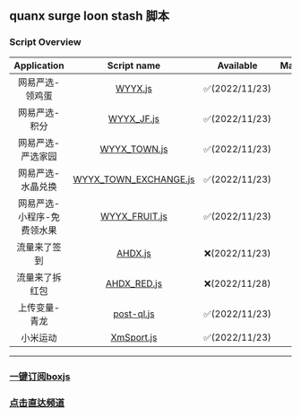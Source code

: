 ## quanx surge loon stash 脚本
### Script Overview

|  Application   |                                           Script name                                           |   Available   | Maintenance |
|:--------------:|:-----------------------------------------------------------------------------------------------:|:-------------:|:-----------:|
|    网易严选-领鸡蛋    |               [WYYX.js](https://github.com/xzxxn777/quanx/blob/main/WYYX/WYYX.js)               | ✅(2022/11/23) |      ✅      |
|    网易严选-积分     |            [WYYX_JF.js](https://github.com/xzxxn777/quanx/blob/main/WYYX/WYYX_JF.js)            | ✅(2022/11/23) |      ✅      |
|   网易严选-严选家园    |          [WYYX_TOWN.js](https://github.com/xzxxn777/quanx/blob/main/WYYX/WYYX_TOWN.js)          | ✅(2022/11/23) |      ✅      |
|   网易严选-水晶兑换    | [WYYX_TOWN_EXCHANGE.js](https://github.com/xzxxn777/quanx/blob/main/WYYX/WYYX_TOWN_EXCHANGE.js) | ✅(2022/11/23) |      ✅      |
| 网易严选-小程序-免费领水果 |         [WYYX_FRUIT.js](https://github.com/xzxxn777/quanx/blob/main/WYYX/WYYX_FRUIT.js)         | ✅(2022/11/23) |      ✅      |
|     流量来了签到     |               [AHDX.js](https://github.com/xzxxn777/quanx/blob/main/AHDX/AHDX.js)               | ❌(2022/11/23) |      ✅      |
|    流量来了拆红包     |           [AHDX_RED.js](https://github.com/xzxxn777/quanx/blob/main/AHDX/AHDX_RED.js)           | ❌(2022/11/28) |      ✅      |
|    上传变量-青龙     |            [post-ql.js](https://github.com/xzxxn777/quanx/blob/main/AHDX/post-ql.js)            | ✅(2022/11/23) |      ✅️      |
|      小米运动      |          [XmSport.js](https://github.com/xzxxn777/quanx/blob/main/XmSport/XmSport.js)           | ✅(2022/11/23) |      ✅️      |

------
### [一键订阅boxjs](http://boxjs.com/#/sub/add/https://raw.githubusercontent.com/xzxxn777/quanx/main/xzxxn.json)
### [点击直达频道](https://t.me/xzxxn777)
